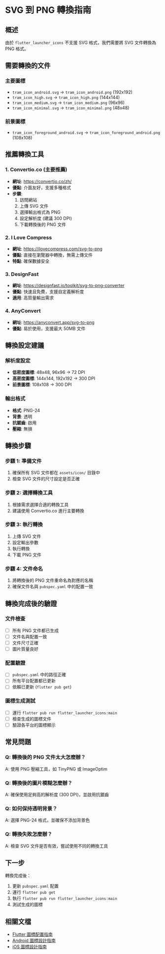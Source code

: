 # SVG 到 PNG 轉換指南

## 概述
由於 `flutter_launcher_icons` 不支援 SVG 格式，我們需要將 SVG 文件轉換為 PNG 格式。

## 需要轉換的文件

### 主要圖標
- `tram_icon_android.svg` → `tram_icon_android.png` (192x192)
- `tram_icon_high.svg` → `tram_icon_high.png` (144x144)
- `tram_icon_medium.svg` → `tram_icon_medium.png` (96x96)
- `tram_icon_minimal.svg` → `tram_icon_minimal.png` (48x48)

### 前景圖標
- `tram_icon_foreground_android.svg` → `tram_icon_foreground_android.png` (108x108)

## 推薦轉換工具

### 1. **Convertio.co** (主要推薦)
- **網址**: https://convertio.co/zh/
- **優點**: 介面友好，支援多種格式
- **步驟**:
  1. 訪問網站
  2. 上傳 SVG 文件
  3. 選擇輸出格式為 PNG
  4. 設定解析度 (建議 300 DPI)
  5. 下載轉換後的 PNG 文件

### 2. **I Love Compress**
- **網址**: https://ilovecompress.com/svg-to-png
- **優點**: 直接在瀏覽器中轉換，無需上傳文件
- **特點**: 確保數據安全

### 3. **DesignFast**
- **網址**: https://designfast.io/toolkit/svg-to-png-converter
- **優點**: 快速且免費，支援自定義解析度
- **適用**: 高質量輸出需求

### 4. **AnyConvert**
- **網址**: https://anyconvert.app/svg-to-png
- **優點**: 易於使用，支援最大 50MB 文件

## 轉換設定建議

### 解析度設定
- **低密度圖標**: 48x48, 96x96 → 72 DPI
- **高密度圖標**: 144x144, 192x192 → 300 DPI
- **前景圖標**: 108x108 → 300 DPI

### 輸出格式
- **格式**: PNG-24
- **背景**: 透明
- **抗鋸齒**: 啟用
- **壓縮**: 無損

## 轉換步驟

### 步驟 1: 準備文件
1. 確保所有 SVG 文件都在 `assets/icon/` 目錄中
2. 檢查 SVG 文件的尺寸設定是否正確

### 步驟 2: 選擇轉換工具
1. 根據需求選擇合適的轉換工具
2. 建議使用 Convertio.co 進行主要轉換

### 步驟 3: 執行轉換
1. 上傳 SVG 文件
2. 設定輸出參數
3. 執行轉換
4. 下載 PNG 文件

### 步驟 4: 文件命名
1. 將轉換後的 PNG 文件重命名為對應的名稱
2. 確保文件名與 `pubspec.yaml` 中的配置一致

## 轉換完成後的驗證

### 文件檢查
- [ ] 所有 PNG 文件都已生成
- [ ] 文件名與配置一致
- [ ] 文件尺寸正確
- [ ] 圖片質量良好

### 配置驗證
- [ ] `pubspec.yaml` 中的路徑正確
- [ ] 所有平台配置都已更新
- [ ] 依賴已更新 (`flutter pub get`)

### 圖標生成測試
- [ ] 運行 `flutter pub run flutter_launcher_icons:main`
- [ ] 檢查生成的圖標文件
- [ ] 驗證各平台的圖標顯示

## 常見問題

### Q: 轉換後的 PNG 文件太大怎麼辦？
A: 使用 PNG 壓縮工具，如 TinyPNG 或 ImageOptim

### Q: 轉換後的圖片模糊怎麼辦？
A: 確保使用足夠高的解析度 (300 DPI)，並啟用抗鋸齒

### Q: 如何保持透明背景？
A: 選擇 PNG-24 格式，並確保不添加背景色

### Q: 轉換失敗怎麼辦？
A: 檢查 SVG 文件是否有效，嘗試使用不同的轉換工具

## 下一步

轉換完成後：
1. 更新 `pubspec.yaml` 配置
2. 運行 `flutter pub get`
3. 執行 `flutter pub run flutter_launcher_icons:main`
4. 測試生成的圖標

## 相關文檔
- [Flutter 圖標配置指南](https://pub.dev/packages/flutter_launcher_icons)
- [Android 圖標設計指南](https://developer.android.com/guide/practices/ui_guidelines/icon_design)
- [iOS 圖標設計指南](https://developer.apple.com/design/human-interface-guidelines/ios/icons-and-images/app-icon/)
